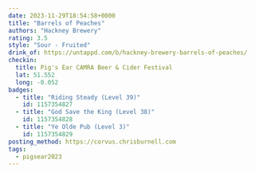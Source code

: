 ```yaml
---
date: 2023-11-29T18:54:58+0000
title: "Barrels of Peaches"
authors: "Hackney Brewery"
rating: 3.5
style: "Sour - Fruited"
drink_of: https://untappd.com/b/hackney-brewery-barrels-of-peaches/
checkin:
  title: Pig's Ear CAMRA Beer & Cider Festival
  lat: 51.552
  long: -0.052
badges:
  - title: "Riding Steady (Level 39)"
    id: 1157354827
  - title: "God Save the King (Level 38)"
    id: 1157354828
  - title: "Ye Olde Pub (Level 3)"
    id: 1157354829
posting_method: https://corvus.chrisburnell.com
tags:
  - pigsear2023
---
```

